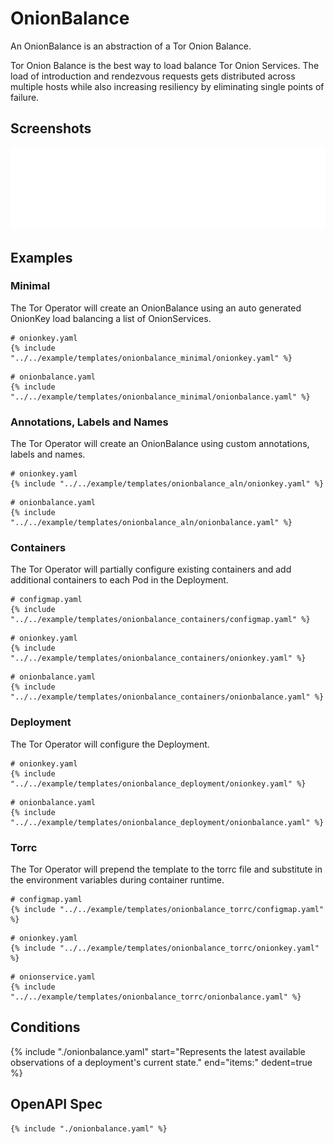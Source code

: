 # OnionBalance

An OnionBalance is an abstraction of a Tor Onion Balance.

Tor Onion Balance is the best way to load balance Tor Onion Services. The
load of introduction and rendezvous requests gets distributed across
multiple hosts while also increasing resiliency by eliminating single
points of failure.

## Screenshots

![OnionBalance](./onionbalance.svg)

## Examples

### Minimal

The Tor Operator will create an OnionBalance using an auto generated OnionKey load balancing a list of OnionServices.

```
# onionkey.yaml
{% include "../../example/templates/onionbalance_minimal/onionkey.yaml" %}
```

```
# onionbalance.yaml
{% include "../../example/templates/onionbalance_minimal/onionbalance.yaml" %}
```

### Annotations, Labels and Names

The Tor Operator will create an OnionBalance using custom annotations, labels and names.

```
# onionkey.yaml
{% include "../../example/templates/onionbalance_aln/onionkey.yaml" %}
```

```
# onionbalance.yaml
{% include "../../example/templates/onionbalance_aln/onionbalance.yaml" %}
```

### Containers

The Tor Operator will partially configure existing containers and add additional containers to each Pod in the Deployment.

```
# configmap.yaml
{% include "../../example/templates/onionbalance_containers/configmap.yaml" %}
```

```
# onionkey.yaml
{% include "../../example/templates/onionbalance_containers/onionkey.yaml" %}
```

```
# onionbalance.yaml
{% include "../../example/templates/onionbalance_containers/onionbalance.yaml" %}
```

### Deployment

The Tor Operator will configure the Deployment.

```
# onionkey.yaml
{% include "../../example/templates/onionbalance_deployment/onionkey.yaml" %}
```

```
# onionbalance.yaml
{% include "../../example/templates/onionbalance_deployment/onionbalance.yaml" %}
```

### Torrc

The Tor Operator will prepend the template to the torrc file and substitute in the environment variables during container runtime.

```
# configmap.yaml
{% include "../../example/templates/onionbalance_torrc/configmap.yaml" %}
```

```
# onionkey.yaml
{% include "../../example/templates/onionbalance_torrc/onionkey.yaml" %}
```

```
# onionservice.yaml
{% include "../../example/templates/onionbalance_torrc/onionbalance.yaml" %}
```

## Conditions

{%
  include "./onionbalance.yaml"
  start="Represents the latest available observations of a deployment's current state."
  end="items:"
  dedent=true
%}

## OpenAPI Spec

```
{% include "./onionbalance.yaml" %}
```
